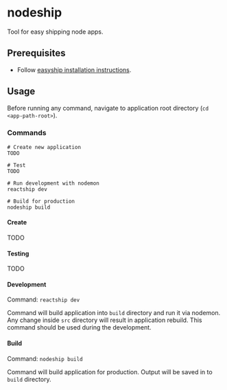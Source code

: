 # nodeship

Tool for easy shipping node apps.

## Prerequisites

 - Follow [easyship installation instructions](https://github.com/easyship-io/ship-cli/blob/master/docs/installation.md).

## Usage

Before running any command, navigate to application root directory (`cd <app-path-root>`).

### Commands

```
# Create new application
TODO

# Test
TODO

# Run development with nodemon
reactship dev

# Build for production
nodeship build
```
#### Create

TODO

#### Testing

TODO

#### Development

Command: `reactship dev`

Command will build application into `build` directory and run it via nodemon. Any change inside `src` directory will result in application rebuild. This command should be used during the development.

#### Build

Command: `nodeship build`

Command will build application for production. Output will be saved in to `build` directory.
